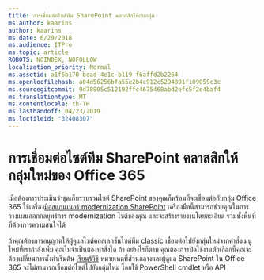 ```yaml
---
title: การเชื่อมต่อไซต์ทีม SharePoint คลาสสิกให้กับกลุ่ม
ms.author: kaarins
author: kaarins
ms.date: 6/29/2018
ms.audience: ITPro
ms.topic: article
ROBOTS: NOINDEX, NOFOLLOW
localization_priority: Normal
ms.assetid: a1f6b170-bead-4e1c-b119-f6affd2b2264
ms.openlocfilehash: a04d56256bfa55e2b4c912c5294891f109059c3c
ms.sourcegitcommit: 9d78905c512192ffc4675468abd2efc5f2e4baf4
ms.translationtype: MT
ms.contentlocale: th-TH
ms.lasthandoff: 04/23/2019
ms.locfileid: "32408307"
---
```

# <a name="connect-classic-sharepoint-team-sites-to-new-office-365-groups"></a>การเชื่อมต่อไซต์ทีม SharePoint คลาสสิกให้กลุ่มใหม่ของ Office 365

เมื่อต้องการประเมินว่าชุดเก็บรวบรวมไซต์ SharePoint ของคุณก็พร้อมที่จะเชื่อมต่อกับกลุ่ม Office 365 ใช้เครื่อง[มือสแกนเนอร์ modernization SharePoint](https://go.microsoft.com/fwlink/?linkid=873066) เครื่องมือนี้สามารถช่วยคุณในการวางแผนออกกลยุทธ์การ modernization ไซต์ของคุณ และจะสร้างรายงานโดยละเอียด รวมทั้งพื้นที่ที่ต้องการความสนใจได้
  
ถ้าคุณต้องการอนุญาตให้ผู้ดูแลไซต์คอลเลกชันไซต์ทีม classic เชื่อมต่อไปยังกลุ่มใหม่จากคำสั่งเมนูใหม่ที่เรากำลังเพิ่ม คุณไม่จำเป็นต้องทำสิ่งใด ถ้า อย่างไรก็ตาม คุณต้องการปิดใช้งานตัวเลือกนี้คุณจะต้องเปลี่ยนการตั้งค่าเริ่มต้น [เรียนรู้วิธี](https://go.microsoft.com/fwlink/?linkid=2004316) หมายเหตุที่ส่วนกลางและผู้ดูแล SharePoint ใน Office 365 จะไม่สามารถเชื่อมต่อไซต์ไปยังกลุ่มใหม่ โดยใช้ PowerShell cmdlet หรือ API
  

